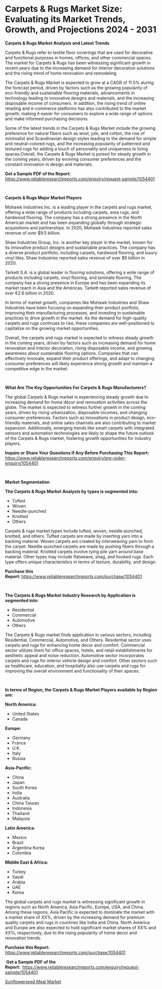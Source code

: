 <p><h1>Carpets & Rugs Market Size: Evaluating its Market Trends, Growth, and Projections 2024 - 2031</h1></p><p><strong>Carpets & Rugs Market Analysis and Latest Trends</strong></p>
<p><p>Carpets & Rugs refer to textile floor coverings that are used for decorative and functional purposes in homes, offices, and other commercial spaces. The market for Carpets & Rugs has been witnessing significant growth in recent years due to the increasing demand for interior decoration solutions and the rising trend of home renovation and remodeling.</p><p>The Carpets & Rugs Market is expected to grow at a CAGR of 11.5% during the forecast period, driven by factors such as the growing popularity of eco-friendly and sustainable flooring materials, advancements in technology leading to innovative designs and materials, and the increasing disposable income of consumers. In addition, the rising trend of online retailing and e-commerce platforms has also contributed to the market growth, making it easier for consumers to explore a wide range of options and make informed purchasing decisions.</p><p>Some of the latest trends in the Carpets & Rugs Market include the growing preference for natural fibers such as wool, jute, and cotton, the rise of minimalist and Scandinavian design styles leading to the demand for simple and neutral-colored rugs, and the increasing popularity of patterned and textured rugs for adding a touch of personality and uniqueness to living spaces.Overall, the Carpets & Rugs Market is poised for steady growth in the coming years, driven by evolving consumer preferences and the constant innovation in design and materials.</p></p>
<p><strong>Get a Sample PDF of the Report:&nbsp;</strong> <a href="https://www.reliableresearchreports.com/enquiry/request-sample/1054401">https://www.reliableresearchreports.com/enquiry/request-sample/1054401</a></p>
<p>&nbsp;</p>
<p><strong>Carpets & Rugs Major Market Players</strong></p>
<p><p>Mohawk Industries Inc. is a leading player in the carpets and rugs market, offering a wide range of products including carpets, area rugs, and hardwood flooring. The company has a strong presence in the North American market and has been expanding globally through strategic acquisitions and partnerships. In 2020, Mohawk Industries reported sales revenue of over $9.5 billion.</p><p>Shaw Industries Group, Inc. is another key player in the market, known for its innovative product designs and sustainable practices. The company has a diverse product portfolio, including carpets, hardwood flooring, and luxury vinyl tiles. Shaw Industries reported sales revenue of over $6 billion in 2020.</p><p>Tarkett S.A. is a global leader in flooring solutions, offering a wide range of products including carpets, vinyl flooring, and laminate flooring. The company has a strong presence in Europe and has been expanding its market reach in Asia and the Americas. Tarkett reported sales revenue of over €2.6 billion in 2020.</p><p>In terms of market growth, companies like Mohawk Industries and Shaw Industries have been focusing on expanding their product portfolio, improving their manufacturing processes, and investing in sustainable practices to drive growth in the market. As the demand for high-quality carpets and rugs continues to rise, these companies are well-positioned to capitalize on the growing market opportunities.</p><p>Overall, the carpets and rugs market is expected to witness steady growth in the coming years, driven by factors such as increasing demand for home renovation and interior decoration, rising disposable income, and growing awareness about sustainable flooring options. Companies that can effectively innovate, expand their product offerings, and adapt to changing consumer preferences will likely experience strong growth and maintain a competitive edge in the market.</p></p>
<p>&nbsp;</p>
<p><strong>What Are The Key Opportunities For Carpets & Rugs Manufacturers?</strong></p>
<p><p>The global Carpets & Rugs market is experiencing steady growth due to increasing demand for home décor and renovation activities across the globe. The market is expected to witness further growth in the coming years, driven by rising urbanization, disposable incomes, and changing consumer preferences. Factors such as innovations in product design, eco-friendly materials, and online sales channels are also contributing to market expansion. Additionally, emerging trends like smart carpets with integrated sensors and automation technologies are likely to shape the future outlook of the Carpets & Rugs market, fostering growth opportunities for industry players.</p></p>
<p><strong>Inquire or Share Your Questions If Any Before Purchasing This Report:</strong> <a href="https://www.reliableresearchreports.com/enquiry/pre-order-enquiry/1054401">https://www.reliableresearchreports.com/enquiry/pre-order-enquiry/1054401</a></p>
<p>&nbsp;</p>
<p><strong>Market Segmentation</strong></p>
<p><strong>The Carpets & Rugs Market Analysis by types is segmented into:</strong></p>
<p><ul><li>Tufted</li><li>Woven</li><li>Needle-punched</li><li>Knotted</li><li>Others</li></ul></p>
<p><p>Carpets & rugs market types include tufted, woven, needle-punched, knotted, and others. Tufted carpets are made by inserting yarn into a backing material. Woven carpets are created by interweaving yarn to form the carpet. Needle-punched carpets are made by pushing fibers through a backing material. Knotted carpets involve tying pile yarn around base material. Other types may include flatweave, shag, and hooked rugs. Each type offers unique characteristics in terms of texture, durability, and design.</p></p>
<p><strong>Purchase this Report:&nbsp;</strong><a href="https://www.reliableresearchreports.com/purchase/1054401">https://www.reliableresearchreports.com/purchase/1054401</a></p>
<p>&nbsp;</p>
<p><strong>The Carpets & Rugs Market Industry Research by Application is segmented into:</strong></p>
<p><ul><li>Residential</li><li>Commercial</li><li>Automotive</li><li>Others</li></ul></p>
<p><p>The Carpets & Rugs market finds application in various sectors, including Residential, Commercial, Automotive, and Others. Residential sector uses carpets and rugs for enhancing home decor and comfort. Commercial sector utilizes them for office spaces, hotels, and retail establishments for aesthetic appeal and noise reduction. Automotive sector incorporates carpets and rugs for interior vehicle design and comfort. Other sectors such as healthcare, education, and hospitality also use carpets and rugs for improving the overall environment and functionality of their spaces.</p></p>
<p>&nbsp;</p>
<p><strong>In terms of Region, the Carpets & Rugs Market Players available by Region are:</strong></p>
<p>
    <p> <strong> North America: </strong>
        <ul>
            <li>United States</li>
            <li>Canada</li>
        </ul>
        </p> 
    <p> <strong> Europe: </strong>
        <ul>
            <li>Germany</li>
            <li>France</li>
            <li>U.K.</li>
            <li>Italy</li>
            <li>Russia</li>
        </ul>
        </p> 
    <p> <strong> Asia-Pacific: </strong>
        <ul>
            <li>China</li>
            <li>Japan</li>
            <li>South Korea</li>
            <li>India</li>
            <li>Australia</li>
            <li>China Taiwan</li>
            <li>Indonesia</li>
            <li>Thailand</li>
            <li>Malaysia</li>
        </ul>
        </p> 
    <p> <strong> Latin America: </strong>
        <ul>
            <li>Mexico</li>
            <li>Brazil</li>
            <li>Argentina Korea</li>
            <li>Colombia</li>
        </ul>
        </p> 
    <p> <strong> Middle East & Africa: </strong>
        <ul>
            <li>Turkey</li>
            <li>Saudi</li>
            <li>Arabia</li>
            <li>UAE</li>
            <li>Korea</li>
        </ul>
    </p>
    </p>
<p><p>The global carpets and rugs market is witnessing significant growth in regions such as North America, Asia Pacific, Europe, USA, and China. Among these regions, Asia Pacific is expected to dominate the market with a market share of XX%, driven by the increasing demand for premium quality carpets and rugs in countries like India and China. North America and Europe are also expected to hold significant market shares of XX% and XX%, respectively, due to the rising popularity of home decor and renovation trends.</p></p>
<p><strong>Purchase this Report: </strong><a href="https://www.reliableresearchreports.com/purchase/1054401">https://www.reliableresearchreports.com/purchase/1054401</a></p>
<p>&nbsp;<strong>Get a Sample PDF of the Report:&nbsp;&nbsp;</strong><a href="https://www.reliableresearchreports.com/enquiry/request-sample/1054401">https://www.reliableresearchreports.com/enquiry/request-sample/1054401</a></p>
<p><strong></strong></p>
<p><p><a href="https://changeable-paste-463.notion.site/Sunflowerseed-Meal-Market-Research-Report-The-Key-To-Successful-Business-Strategy-Forecasted-for-Pe-a2879bb855374d069fcb268fd1a9f464">Sunflowerseed Meal Market</a></p></p>